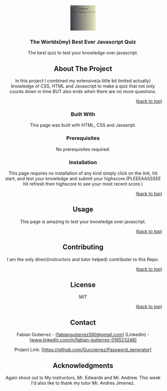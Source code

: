 
<a name="readme-top"></a>

<!-- PROJECT LOGO -->
<br />
<div align="center">
  <a href="https://guccierrez.github.io/Password_generator/">
    <img src= "./TimedQuizScreenshot.png" alt="Logo" width="80" height="80">
  </a>

  <h3 align="center">The Worlds(my) Best Ever Javascript Quiz</h3>

  <p align="center">
    The best quiz to test your knowledge over javascript.
    <br />



<!-- ABOUT THE PROJECT -->
## About The Project

In this project I combined my extensive(a little bit limited actually) knowledge of CSS, HTML and Javascript to make a quiz that not only counts down in time BUT also ends when there are no more questions.



<p align="right">(<a href="#readme-top">back to top</a>)</p>



### Built With

This page was built with HTML, CSS and Javasript.



### Prerequisites


No prerequisites required.

### Installation

This page requires no installation of any kind simply click on the link, hit start, and test your knowledge and submit your highscore.(PLEEEAASSSEE hit refresh then highscore to see your most recent score.)

<p align="right">(<a href="#readme-top">back to top</a>)</p>



<!-- USAGE EXAMPLES -->
## Usage
This page is amazing to test your knowledge over javascript.
<p align="right">(<a href="#readme-top">back to top</a>)</p>





<!-- CONTRIBUTING -->
## Contributing

I am the only direct(instructors and tutor helped) contributer to this Repo.

<p align="right">(<a href="#readme-top">back to top</a>)</p>



<!-- LICENSE -->
## License

MIT 

<p align="right">(<a href="#readme-top">back to top</a>)</p>



<!-- CONTACT -->
## Contact

Fabian Gutierrez - [fabiangutierrez580@gmail.com]
(LinkedIn) - [www.linkedin.com/in/fabian-gutierrez-016523248]


Project Link: [https://github.com/Guccierrez/Password_generator]






<!-- ACKNOWLEDGMENTS -->
## Acknowledgments
Again shout out to My instructors, Mr. Edwards and Mr. Andrew. This week I'd also like to thank my tutor Mr. Andres Jimenez.


<!-- MARKDOWN LINKS & IMAGES -->